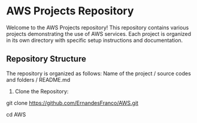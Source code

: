 # AWS Projects Repository

Welcome to the AWS Projects repository!
This repository contains various projects demonstrating the use of AWS services.
Each project is organized in its own directory with specific setup instructions and documentation.

## Repository Structure

The repository is organized as follows:
Name of the project / source codes and folders / README.md

1. Clone the Repository:
   
git clone https://github.com/ErnandesFranco/AWS.git

cd AWS

